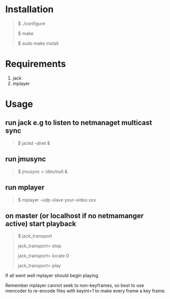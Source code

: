 Installation
=============

> $ ./configure
>
> $ make
>
> $ sudo make install


Requirements
=============

1. jack
2. mplayer


Usage
============

## run jack e.g to listen to netmanaget multicast sync

> $ jackd -dnet &

## run jmusync

> $ jmusync > /dev/null &
 
## run mplayer

> $ mplayer -udp-slave your-video.xxx

## on master (or localhost if no netmamanger active) start playback

> $ jack_transport
>
> jack_transport> stop
>
> jack_transport> locate 0
>
> jack_transport> play

If all went well mplayer should begin playing.

Remember mplayer cannot seek to non-keyframes, so best to use mencoder to re-encode files with keyint=1 to make every frame a key frame.


